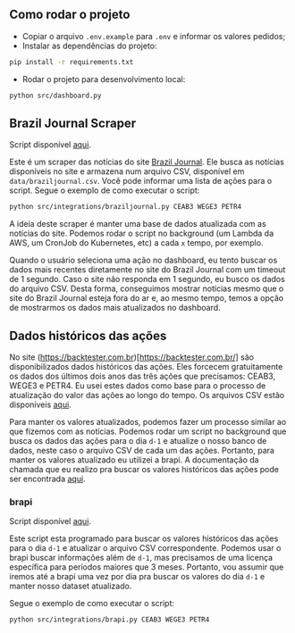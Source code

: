 ## Como rodar o projeto

- Copiar o arquivo `.env.example` para `.env` e informar os valores pedidos;
- Instalar as dependências do projeto:
```bash
pip install -r requirements.txt
```
- Rodar o projeto para desenvolvimento local:
```bash
python src/dashboard.py
```

## Brazil Journal Scraper

Script disponível [aqui](./src/integrations/braziljournal.py).

Este é um scraper das notícias do site [Brazil Journal](https://braziljournal.com/). Ele busca as notícias disponíveis no site e armazena num arquivo CSV, disponível em `data/braziljournal.csv`. Você pode informar uma lista de ações para o script. Segue o exemplo de como executar o script:

```bash
python src/integrations/braziljournal.py CEAB3 WEGE3 PETR4
```

A ideia deste scraper é manter uma base de dados atualizada com as notícias do site. Podemos rodar o script no background (um Lambda da AWS, um CronJob do Kubernetes, etc) a cada `x` tempo, por exemplo.

Quando o usuário seleciona uma ação no dashboard, eu tento buscar os dados mais recentes diretamente no site do Brazil Journal com um timeout de 1 segundo. Caso o site não responda em 1 segundo, eu busco os dados do arquivo CSV. Desta forma, conseguimos mostrar notícias mesmo que o site do Brazil Journal esteja fora do ar e, ao mesmo tempo, temos a opção de mostrarmos os dados mais atualizados no dashboard.

## Dados históricos das ações

No site (https://backtester.com.br)[https://backtester.com.br/] são disponibilizados dados históricos das ações. Eles forcecem gratuitamente os dados dos últimos dois anos das três ações que precisamos: CEAB3, WEGE3 e PETR4. Eu usei estes dados como base para o processo de atualização do valor das ações ao longo do tempo. Os arquivos CSV estão disponíveis [aqui](./data/stocks).

Para manter os valores atualizados, podemos fazer um processo similar ao que fizemos com as notícias. Podemos rodar um script no background que busca os dados das ações para o dia `d-1` e atualize o nosso banco de dados, neste caso o arquivo CSV de cada um das ações. Portanto, para manter os valores atualizado eu utilizei a brapi. A documentação da chamada que eu realizo pra buscar os valores históricos das ações pode ser encontrada [aqui](https://brapi.dev/docs/acoes).

### brapi

Script disponível [aqui](./src/integrations/brapi.py).

Este script esta programado para buscar os valores históricos das ações para o dia `d-1` e atualizar o arquivo CSV correspondente. Podemos usar o brapi buscar informações além de `d-1`, mas precisamos de uma licença específica para períodos maiores que 3 meses. Portanto, vou assumir que iremos até a brapi uma vez por dia pra buscar os valores do dia `d-1` e manter nosso dataset atualizado.

Segue o exemplo de como executar o script:

```bash
python src/integrations/brapi.py CEAB3 WEGE3 PETR4
```
